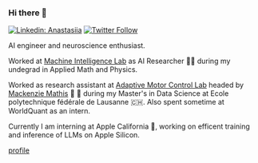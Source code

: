 ### Hi there 👋

[![Linkedin: Anastasiia](https://img.shields.io/badge/-Anastasiia-blue?style=flat-square&logo=Linkedin&logoColor=white&link=https://www.linkedin.com/in/ghazi-khan/)](https://www.linkedin.com/in/anastasiia-filippova-582067222/)
[![Twitter Follow](https://img.shields.io/twitter/follow/DeepLabCut.svg?label=NasFilippova&style=social)](https://twitter.com/NasFilippova)

AI engineer and neuroscience enthusiast.

Worked at [Machine Intelligence Lab](http://mil-team.com) as AI Researcher 👩‍💻 during my undegrad in Applied Math and Physics.

Worked as research assistant at [Adaptive Motor Control Lab](http://www.mackenziemathislab.org) headed by [Mackenzie Mathis](http://www.mackenziemathislab.org/mackenziemathis) 🐁 🧠 during my Master's in Data Science at Ecole polytechnique fédérale de Lausanne 🇨🇭. Also spent sometime at WorldQuant as an intern.

Currently I am interning at Apple California 🍏, working on efficent training and inference of LLMs on Apple Silicon.

[profile](https://anasfil.io)
